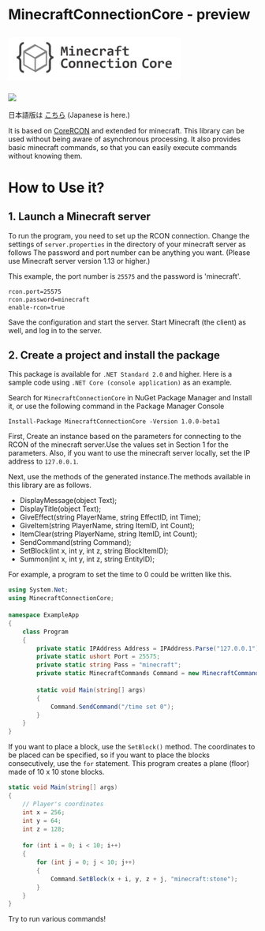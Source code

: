 # MinecraftConnectionCore - preview

<div>
<img src="./logo.png" width="350" hspace="0" vspace="10">
</div>

![](https://img.shields.io/badge/Minecraft%20Version-1.16.3-brightgreen)

日本語版は [こちら](https://github.com/takunology/MinecraftConnectionCore/blob/main/README%20_JP.md) (Japanese is here.)

It is based on [CoreRCON](https://github.com/ScottKaye/CoreRCON) and extended for minecraft. This library can be used without being aware of asynchronous processing. It also provides basic minecraft commands, so that you can easily execute commands without knowing them.

# How to Use it?
## 1. Launch a Minecraft server
To run the program, you need to set up the RCON connection. Change the settings of `server.properties` in the directory of your minecraft server as follows The password and port number can be anything you want. (Please use Minecraft server version 1.13 or higher.)

This example, the port number is `25575` and the password is 'minecraft'.

```
rcon.port=25575
rcon.password=minecraft
enable-rcon=true
```

Save the configuration and start the server. Start Minecraft (the client) as well, and log in to the server. </br>


## 2. Create a project and install the package
This package is available for `.NET Standard 2.0` and higher. Here is a sample code using `.NET Core (console application)` as an example.

Search for `MinecraftConnectionCore` in NuGet Package Manager and Install it, or use the following command in the Package Manager Console

```
Install-Package MinecraftConnectionCore -Version 1.0.0-beta1
```

First, Create an instance based on the parameters for connecting to the RCON of the minecraft server.Use the values set in Section 1 for the parameters. Also, if you want to use the minecraft server locally, set the IP address to `127.0.0.1`. 

Next, use the methods of the generated instance.The methods available in this library are as follows.

- DisplayMessage(object Text);
- DisplayTitle(object Text);
- GiveEffect(string PlayerName, string EffectID, int Time);
- GiveItem(string PlayerName, string ItemID, int Count);
- ItemClear(string PlayerName, string ItemID, int Count);
- SendCommand(string Command);
- SetBlock(int x, int y, int z, string BlockItemID);
- Summon(int x, int y, int z, string EntityID);

For example, a program to set the time to 0 could be written like this. 

```cs
using System.Net;
using MinecraftConnectionCore;

namespace ExampleApp
{
    class Program
    {
        private static IPAddress Address = IPAddress.Parse("127.0.0.1");
        private static ushort Port = 25575;
        private static string Pass = "minecraft";
        private static MinecraftCommands Command = new MinecraftCommands(Address, Port, Pass);

        static void Main(string[] args)
        {
            Command.SendCommand("/time set 0");
        }
    }
}
```

If you want to place a block, use the `SetBlock()` method. The coordinates to be placed can be specified, so if you want to place the blocks consecutively, use the `for` statement. This program creates a plane (floor) made of 10 x 10 stone blocks.

```cs
static void Main(string[] args)
{
    // Player's coordinates
    int x = 256;
    int y = 64; 
    int z = 128;

    for (int i = 0; i < 10; i++) 
    {
        for (int j = 0; j < 10; j++) 
        {
            Command.SetBlock(x + i, y, z + j, "minecraft:stone");
        }
    }
}
```

Try to run various commands!
